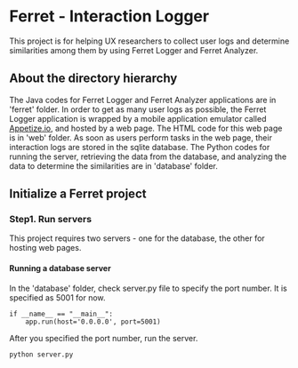 # Ferret - Interaction Logger
This project is for helping UX researchers to collect user logs and determine similarities among them by using Ferret Logger and Ferret Analyzer. 

## About the directory hierarchy
The Java codes for Ferret Logger and Ferret Analyzer applications are in 'ferret' folder.
In order to get as many user logs as possible, the Ferret Logger application is wrapped by a mobile application emulator called [Appetize.io](https://appetize.io), and hosted by a web page. The HTML code for this web page is in 'web' folder.
As soon as users perform tasks in the web page, their interaction logs are stored in the sqlite database. The Python codes for running the server, retrieving the data from the database, and analyzing the data to determine the similarities are in 'database' folder.

## Initialize a Ferret project
### Step1. Run servers ###
This project requires two servers - one for the database, the other for hosting web pages.

#### Running a database server ####

In the 'database' folder, check server.py file to specify the port number. It is specified as 5001 for now.

```
if __name__ == "__main__":
    app.run(host='0.0.0.0', port=5001)
```

After you specified the port number, run the server.
```
python server.py
```

